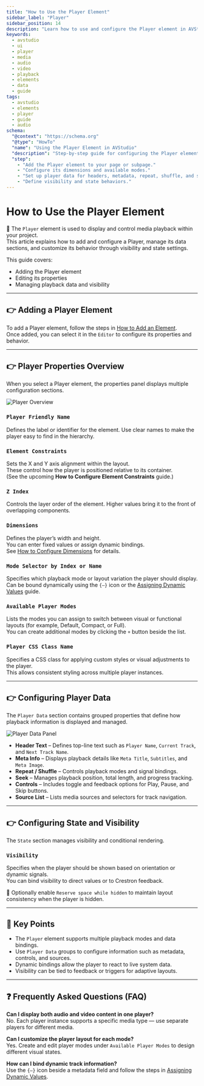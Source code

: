 ```yaml
---
title: "How to Use the Player Element"
sidebar_label: "Player"
sidebar_position: 14
description: "Learn how to use and configure the Player element in AVStudio, including its properties, playback data, and state options."
keywords:
  - avstudio
  - ui
  - player
  - media
  - audio
  - video
  - playback
  - elements
  - data
  - guide
tags:
  - avstudio
  - elements
  - player
  - guide
  - audio
schema:
  "@context": "https://schema.org"
  "@type": "HowTo"
  "name": "Using the Player Element in AVStudio"
  "description": "Step-by-step guide for configuring the Player element in AVStudio, including data bindings, visibility, and playback controls."
  "step":
    - "Add the Player element to your page or subpage."
    - "Configure its dimensions and available modes."
    - "Set up player data for headers, metadata, repeat, shuffle, and sources."
    - "Define visibility and state behaviors."
---
```


# How to Use the Player Element

🎯 The `Player` element is used to display and control media playback within your project.  
This article explains how to add and configure a Player, manage its data sections, and customize its behavior through visibility and state settings.

This guide covers:  
- Adding the Player element  
- Editing its properties  
- Managing playback data and visibility  

---

## 👉 Adding a Player Element

To add a Player element, follow the steps in [How to Add an Element](/docs/documentation/4-working-with-projects/4-5-adding-elements/4-5-adding-elements.md).  
Once added, you can select it in the `Editor` to configure its properties and behavior.

---

## 👉 Player Properties Overview

When you select a Player element, the properties panel displays multiple configuration sections.

![Player Overview](img/player-overview.png "Player element displayed in the Editor")

### `Player Friendly Name`
Defines the label or identifier for the element. Use clear names to make the player easy to find in the hierarchy.

### `Element Constraints`
Sets the X and Y axis alignment within the layout.  
These control how the player is positioned relative to its container.  
(See the upcoming **How to Configure Element Constraints** guide.)

### `Z Index`
Controls the layer order of the element. Higher values bring it to the front of overlapping components.

### `Dimensions`
Defines the player’s width and height.  
You can enter fixed values or assign dynamic bindings.  
See [How to Configure Dimensions](/docs/documentation/4-working-with-projects/4-6-configuring-dimensions/4-6-configuring-dimensions.md) for details.

### `Mode Selector by Index or Name`
Specifies which playback mode or layout variation the player should display.  
Can be bound dynamically using the `{–}` icon or the [Assigning Dynamic Values](/docs/documentation/4-working-with-projects/4-7-assigning-dynamic-values/4-7-assigning-dynamic-values.md) guide.

### `Available Player Modes`
Lists the modes you can assign to switch between visual or functional layouts (for example, Default, Compact, or Full).  
You can create additional modes by clicking the `+` button beside the list.

### `Player CSS Class Name`
Specifies a CSS class for applying custom styles or visual adjustments to the player.  
This allows consistent styling across multiple player instances.

---

## 👉 Configuring Player Data

The `Player Data` section contains grouped properties that define how playback information is displayed and managed.

![Player Data Panel](img/player-data-panel.png "Player Data configuration in the properties panel")

- **Header Text** – Defines top-line text such as `Player Name`, `Current Track`, and `Next Track Name`.  
- **Meta Info** – Displays playback details like `Meta Title`, `Subtitles`, and `Meta Image`.  
- **Repeat / Shuffle** – Controls playback modes and signal bindings.  
- **Seek** – Manages playback position, total length, and progress tracking.  
- **Controls** – Includes toggle and feedback options for Play, Pause, and Skip buttons.  
- **Source List** – Lists media sources and selectors for track navigation.  

---

## 👉 Configuring State and Visibility

The `State` section manages visibility and conditional rendering.

### `Visibility`
Specifies when the player should be shown based on orientation or dynamic signals.  
You can bind visibility to direct values or to Crestron feedback.

📌 Optionally enable `Reserve space while hidden` to maintain layout consistency when the player is hidden.

---

## 📌 Key Points

- The `Player` element supports multiple playback modes and data bindings.  
- Use `Player Data` groups to configure information such as metadata, controls, and sources.  
- Dynamic bindings allow the player to react to live system data.  
- Visibility can be tied to feedback or triggers for adaptive layouts.

---

## ❓ Frequently Asked Questions (FAQ)

**Can I display both audio and video content in one player?**  
No. Each player instance supports a specific media type — use separate players for different media.

**Can I customize the player layout for each mode?**  
Yes. Create and edit player modes under `Available Player Modes` to design different visual states.

**How can I bind dynamic track information?**  
Use the `{–}` icon beside a metadata field and follow the steps in [Assigning Dynamic Values](/docs/documentation/4-working-with-projects/4-7-assigning-dynamic-values/4-7-assigning-dynamic-values.md).


